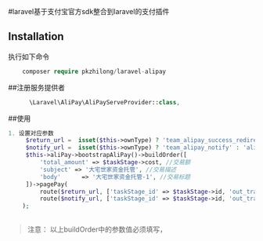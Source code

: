 #laravel基于支付宝官方sdk整合到laravel的支付插件

## Installation
执行如下命令
```php
    composer require pkzhilong/laravel-alipay
```
##注册服务提供者
```php
      \Laravel\AliPay\AliPayServeProvider::class,
```
##使用
```php
1. 设置对应参数
     $return_url =  isset($this->ownType) ? 'team_alipay_success_redirect' : 'alipay_success_redirect'; //回调地址
     $notify_url =  isset($this->ownType) ? 'team_alipay_notify' : 'alipay_notify'; //异步通知地址
     $this->aliPay->bootstrapAliPay()->buildOrder([
         'total_amount' => $taskStage->cost, //交易额
         'subject' => '大宅世家资金托管', //交易描述
         'body'      => '大宅世家资金托管-1', //交易标题 
     ])->pagePay(
         route($return_url, ['taskStage_id' => $taskStage->id, 'out_trade_no' => $this->aliPay->out_trade_no]),
         route($notify_url, ['taskStage_id' => $taskStage->id, 'out_trade_no' => $this->aliPay->out_trade_no])
    );
  
```
>注意： 以上buildOrder中的参数值必须填写，



